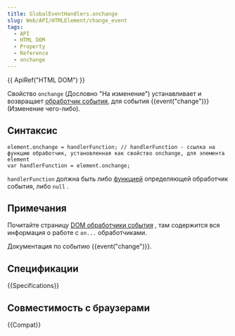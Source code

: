 ```yaml
---
title: GlobalEventHandlers.onchange
slug: Web/API/HTMLElement/change_event
tags:
  - API
  - HTML DOM
  - Property
  - Reference
  - onchange
---
```


{{ ApiRef("HTML DOM") }}

Свойство `onchange` (Дословно "На изменение") устанавливает и возвращает [обработчик события](/docs/Web/Guide/Events/Event_handlers), для события {{event("change")}} (Изменение чего-либо).

## Синтаксис

```
element.onchange = handlerFunction; // handlerFunction - ссылка на функцию обработчик, установленная как свойство onchange, для элемента element
var handlerFunction = element.onchange;
```

`handlerFunction` должна быть либо [функцией](/ru/docs/Web/JavaScript/Reference/Functions) определяющей обработчик события, либо `null` .

## Примечания

Почитайте страницу [DOM обработчики события](/ru/docs/Web/Guide/Events/Event_handlers) , там содержится вся информация о работе с `on...` обработчиками.

Документация по событию {{event("change")}}.

## Спецификации

{{Specifications}}

## Совместимость с браузерами

{{Compat}}
